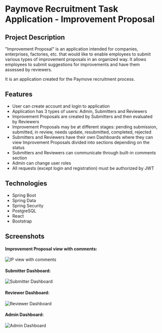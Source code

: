 # Paymove Recruitment Task Application - Improvement Proposal


## Project Description


"Improvement Proposal" is an application intended for companies, enterprises, factories, etc. that would like to enable employees to submit various types of improvement proposals in an organized way. It allows employees to submit suggestions for improvements and have them assessed by reviewers.

It is an application created for the Paymove recruitment process.

## Features

- User can create account and login to application
- Application has 3 types of users: Admin, Submitters and Reviewers
- Improvement Proposals are created by Submitters and then evaluated by Reviewers
- Improvement Proposals may be at different stages: pending submission, submitted, in review, needs update, resubmitted, completed, rejected
- Submitters and Reviewers have their own Dashboards where they can view Improvement Proposals divided into sections depending on the status
- Submitters and Reviewers can communicate through built-in comments section
- Admin can change user roles
- All requests (except login and registration) must be authorized by JWT

## Technologies
- Spring Boot
- Spring Data
- Spring Security
- PostgreSQL
- React
- Bootstrap

## Screenshots

#### Improvement Proposal view with comments:

![IP view with comments]()

#### Submitter Dashboard:

![Submitter Dashboard]()

#### Reviewer Dashboard:

![Reviewer Dashboard]()

#### Admin Dashboard:

![Admin Dashboard]()